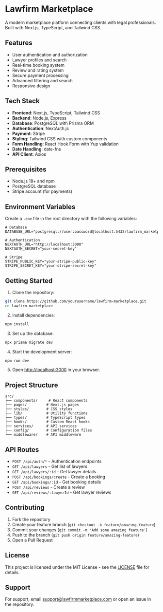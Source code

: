 # Lawfirm Marketplace

A modern marketplace platform connecting clients with legal professionals. Built with Next.js, TypeScript, and Tailwind CSS.

## Features

- User authentication and authorization
- Lawyer profiles and search
- Real-time booking system
- Review and rating system
- Secure payment processing
- Advanced filtering and search
- Responsive design

## Tech Stack

- **Frontend**: Next.js, TypeScript, Tailwind CSS
- **Backend**: Node.js, Express
- **Database**: PostgreSQL with Prisma ORM
- **Authentication**: NextAuth.js
- **Payment**: Stripe
- **Styling**: Tailwind CSS with custom components
- **Form Handling**: React Hook Form with Yup validation
- **Date Handling**: date-fns
- **API Client**: Axios

## Prerequisites

- Node.js 18+ and npm
- PostgreSQL database
- Stripe account (for payments)

## Environment Variables

Create a `.env` file in the root directory with the following variables:

```env
# Database
DATABASE_URL="postgresql://user:password@localhost:5432/lawfirm_marketplace"

# Authentication
NEXTAUTH_URL="http://localhost:3000"
NEXTAUTH_SECRET="your-secret-key"

# Stripe
STRIPE_PUBLIC_KEY="your-stripe-public-key"
STRIPE_SECRET_KEY="your-stripe-secret-key"
```

## Getting Started

1. Clone the repository:
```bash
git clone https://github.com/yourusername/lawfirm-marketplace.git
cd lawfirm-marketplace
```

2. Install dependencies:
```bash
npm install
```

3. Set up the database:
```bash
npx prisma migrate dev
```

4. Start the development server:
```bash
npm run dev
```

5. Open [http://localhost:3000](http://localhost:3000) in your browser.

## Project Structure

```
src/
├── components/     # React components
├── pages/         # Next.js pages
├── styles/        # CSS styles
├── lib/           # Utility functions
├── types/         # TypeScript types
├── hooks/         # Custom React hooks
├── services/      # API services
├── config/        # Configuration files
└── middleware/    # API middleware
```

## API Routes

- `POST /api/auth/*` - Authentication endpoints
- `GET /api/lawyers` - Get list of lawyers
- `GET /api/lawyers/:id` - Get lawyer details
- `POST /api/bookings/create` - Create a booking
- `GET /api/bookings/:id` - Get booking details
- `POST /api/reviews` - Create a review
- `GET /api/reviews/:lawyerId` - Get lawyer reviews

## Contributing

1. Fork the repository
2. Create your feature branch (`git checkout -b feature/amazing-feature`)
3. Commit your changes (`git commit -m 'Add some amazing feature'`)
4. Push to the branch (`git push origin feature/amazing-feature`)
5. Open a Pull Request

## License

This project is licensed under the MIT License - see the [LICENSE](LICENSE) file for details.

## Support

For support, email support@lawfirmmarketplace.com or open an issue in the repository. 